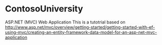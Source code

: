 # ContosoUniversity
ASP.NET (MVC) Web Application
This is a tutotrial based on http://www.asp.net/mvc/overview/getting-started/getting-started-with-ef-using-mvc/creating-an-entity-framework-data-model-for-an-asp-net-mvc-application
